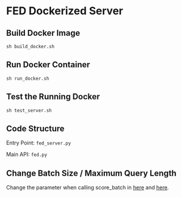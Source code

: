 # FED Dockerized Server


## Build Docker Image
```
sh build_docker.sh
```

## Run Docker Container
```
sh run_docker.sh
```

## Test the Running Docker 
```
sh test_server.sh
```

## Code Structure

Entry Point: `fed_server.py`

Main API: `fed.py`

## Change Batch Size / Maximum Query Length

Change the parameter when calling score_batch in [here](https://github.com/exe1023/dialogue_metrics_docker/blob/e784296a976450592cfeab82f7ec45551f482324/fed/fed.py#L132) and [here](https://github.com/exe1023/dialogue_metrics_docker/blob/e784296a976450592cfeab82f7ec45551f482324/fed/fed.py#L199).
